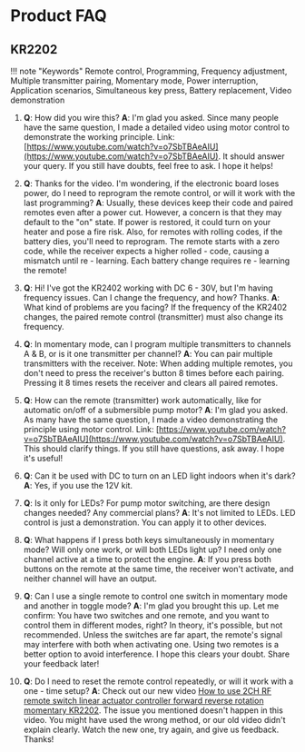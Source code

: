 # Product FAQ

## **KR2202**



!!! note "Keywords"
    Remote control, Programming, Frequency adjustment, Multiple transmitter pairing, Momentary mode, Power interruption, Application scenarios, Simultaneous key press, Battery replacement, Video demonstration

1. **Q**: How did you wire this?
**A**: I'm glad you asked. Since many people have the same question, I made a detailed video using motor control to demonstrate the working principle. Link: [https://www.youtube.com/watch?v=o7SbTBAeAIU](https://www.youtube.com/watch?v=o7SbTBAeAIU). It should answer your query. If you still have doubts, feel free to ask. I hope it helps!

2. **Q**: Thanks for the video. I'm wondering, if the electronic board loses power, do I need to reprogram the remote control, or will it work with the last programming?
**A**: Usually, these devices keep their code and paired remotes even after a power cut. However, a concern is that they may default to the "on" state. If power is restored, it could turn on your heater and pose a fire risk. Also, for remotes with rolling codes, if the battery dies, you'll need to reprogram. The remote starts with a zero code, while the receiver expects a higher rolled - code, causing a mismatch until re - learning. Each battery change requires re - learning the remote!

3. **Q**: Hi! I've got the KR2402 working with DC 6 - 30V, but I'm having frequency issues. Can I change the frequency, and how? Thanks.
**A**: What kind of problems are you facing? If the frequency of the KR2402 changes, the paired remote control (transmitter) must also change its frequency.

4. **Q**: In momentary mode, can I program multiple transmitters to channels A & B, or is it one transmitter per channel?
**A**: You can pair multiple transmitters with the receiver. Note: When adding multiple remotes, you don't need to press the receiver's button 8 times before each pairing. Pressing it 8 times resets the receiver and clears all paired remotes.

5. **Q**: How can the remote (transmitter) work automatically, like for automatic on/off of a submersible pump motor?
**A**: I'm glad you asked. As many have the same question, I made a video demonstrating the principle using motor control. Link: [https://www.youtube.com/watch?v=o7SbTBAeAIU](https://www.youtube.com/watch?v=o7SbTBAeAIU). This should clarify things. If you still have questions, ask away. I hope it's useful!

6. **Q**: Can it be used with DC to turn on an LED light indoors when it's dark?
**A**: Yes, if you use the 12V kit.

7. **Q**: Is it only for LEDs? For pump motor switching, are there design changes needed? Any commercial plans?
**A**: It's not limited to LEDs. LED control is just a demonstration. You can apply it to other devices.

8. **Q**: What happens if I press both keys simultaneously in momentary mode? Will only one work, or will both LEDs light up? I need only one channel active at a time to protect the engine.
**A**: If you press both buttons on the remote at the same time, the receiver won't activate, and neither channel will have an output.

9. **Q**: Can I use a single remote to control one switch in momentary mode and another in toggle mode?
**A**: I'm glad you brought this up. Let me confirm: You have two switches and one remote, and you want to control them in different modes, right? In theory, it's possible, but not recommended. Unless the switches are far apart, the remote's signal may interfere with both when activating one. Using two remotes is a better option to avoid interference. I hope this clears your doubt. Share your feedback later!

10. **Q**: Do I need to reset the remote control repeatedly, or will it work with a one - time setup?
**A**: Check out our new video [How to use 2CH RF remote switch linear actuator controller forward reverse rotation momentary KR2202](https://www.youtube.com/watch?v=EQyKgdRzZOE). The issue you mentioned doesn't happen in this video. You might have used the wrong method, or our old video didn't explain clearly. Watch the new one, try again, and give us feedback. Thanks! 